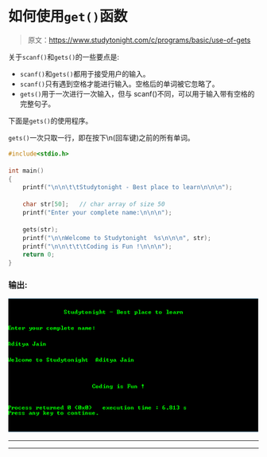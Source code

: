 # 如何使用`get()`函数

> 原文：<https://www.studytonight.com/c/programs/basic/use-of-gets>

关于`scanf()`和`gets()`的一些要点是:

*   `scanf()`和`gets()`都用于接受用户的输入。
*   `scanf()`只有遇到空格才能进行输入。空格后的单词被它忽略了。
*   `gets()`用于一次进行一次输入，但与 scanf()不同，可以用于输入带有空格的完整句子。

下面是`gets()`的使用程序。

`gets()`一次只取一行，即在按下\n(回车键)之前的所有单词。

```cpp
#include<stdio.h>

int main()
{
    printf("\n\n\t\tStudytonight - Best place to learn\n\n\n");

    char str[50];   // char array of size 50
    printf("Enter your complete name:\n\n\n");

    gets(str);
    printf("\n\nWelcome to Studytonight  %s\n\n\n", str);
    printf("\n\n\t\t\tCoding is Fun !\n\n\n");
    return 0;
}
```

### 输出:

![Use of Gets() Program in C language](img/c46f6de6b227e6775c6bd34461348e82.png)

* * *

* * *